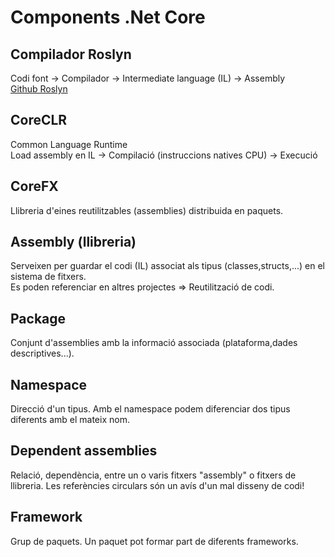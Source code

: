 # Components .Net Core
## Compilador Roslyn
Codi font -> Compilador -> Intermediate language (IL) -> Assembly  
[Github Roslyn](https://github.com/dotnet/roslyn)  
## CoreCLR
Common Language Runtime  
Load assembly en IL -> Compilació (instruccions natives CPU) -> Execució  
## CoreFX
Llibreria d'eines reutilitzables (assemblies) distribuida en paquets.  
## Assembly (llibreria)
Serveixen per guardar el codi (IL) associat als tipus (classes,structs,...) en el sistema de fitxers.  
Es poden referenciar en altres projectes => Reutilització de codi.  
## Package
Conjunt d'assemblies amb la informació associada (plataforma,dades descriptives...).  
## Namespace
Direcció d'un tipus. Amb el namespace podem diferenciar dos tipus diferents amb el mateix nom.  
## Dependent assemblies
Relació, dependència, entre un o varis fitxers "assembly" o fitxers de llibreria. Les referències circulars són un avís d'un mal disseny de codi!  
## Framework
Grup de paquets. Un paquet pot formar part de diferents frameworks.  